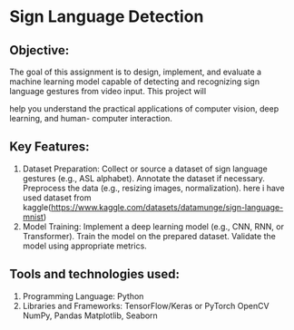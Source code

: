 
# Sign Language Detection



## Objective:
The goal of this assignment is to design, implement, and evaluate a machine learning model
capable of detecting and recognizing sign language gestures from video input. This project will

help you understand the practical applications of computer vision, deep learning, and human-
computer interaction.



## Key Features:

1. Dataset Preparation: Collect or source a dataset of sign language gestures (e.g., ASL
alphabet). Annotate the dataset if necessary. Preprocess the data (e.g., resizing images,
normalization). here i have used dataset from kaggle(https://www.kaggle.com/datasets/datamunge/sign-language-mnist)
2. Model Training: Implement a deep learning model (e.g., CNN, RNN, or Transformer). Train
the model on the prepared dataset. Validate the model using appropriate metrics.

## Tools and technologies used:
1. Programming Language: Python
2. Libraries and Frameworks:
TensorFlow/Keras or PyTorch
OpenCV
NumPy, Pandas
Matplotlib, Seaborn

